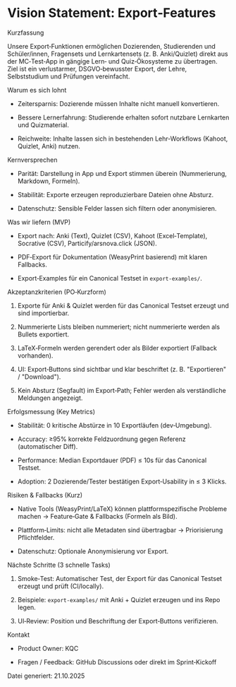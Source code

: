 # Vision Statement: Export‑Features

Kurzfassung

Unsere Export‑Funktionen ermöglichen Dozierenden, Studierenden und Schüler/innen, Fragensets und Lernkartensets (z. B. Anki/Quizlet) direkt aus der MC‑Test‑App in gängige Lern‑ und Quiz‑Ökosysteme zu übertragen. Ziel ist ein verlustarmer, DSGVO‑bewusster Export, der Lehre, Selbststudium und Prüfungen vereinfacht.

Warum es sich lohnt

- Zeitersparnis: Dozierende müssen Inhalte nicht manuell konvertieren.

- Bessere Lernerfahrung: Studierende erhalten sofort nutzbare Lernkarten und Quizmaterial.

- Reichweite: Inhalte lassen sich in bestehenden Lehr‑Workflows (Kahoot, Quizlet, Anki) nutzen.

Kernversprechen

- Parität: Darstellung in App und Export stimmen überein (Nummerierung, Markdown, Formeln).

- Stabilität: Exporte erzeugen reproduzierbare Dateien ohne Absturz.

- Datenschutz: Sensible Felder lassen sich filtern oder anonymisieren.

Was wir liefern (MVP)

- Export nach: Anki (Text), Quizlet (CSV), Kahoot (Excel‑Template), Socrative (CSV), Particify/arsnova.click (JSON).

- PDF‑Export für Dokumentation (WeasyPrint basierend) mit klaren Fallbacks.

- Export‑Examples für ein Canonical Testset in `export-examples/`.

Akzeptanzkriterien (PO‑Kurzform)

1. Exporte für Anki & Quizlet werden für das Canonical Testset erzeugt und sind importierbar.

2. Nummerierte Lists bleiben nummeriert; nicht nummerierte werden als Bullets exportiert.

3. LaTeX‑Formeln werden gerendert oder als Bilder exportiert (Fallback vorhanden).

4. UI: Export‑Buttons sind sichtbar und klar beschriftet (z. B. "Exportieren" / "Download").

5. Kein Absturz (Segfault) im Export‑Path; Fehler werden als verständliche Meldungen angezeigt.

Erfolgsmessung (Key Metrics)

- Stabilität: 0 kritische Abstürze in 10 Exportläufen (dev‑Umgebung).

- Accuracy: ≥95% korrekte Feldzuordnung gegen Referenz (automatischer Diff).

- Performance: Median Exportdauer (PDF) ≤ 10s für das Canonical Testset.

- Adoption: 2 Dozierende/Tester bestätigen Export‑Usability in ≤ 3 Klicks.

Risiken & Fallbacks (Kurz)

- Native Tools (WeasyPrint/LaTeX) können plattformspezifische Probleme machen → Feature‑Gate & Fallbacks (Formeln als Bild).

- Plattform‑Limits: nicht alle Metadaten sind übertragbar → Priorisierung Pflichtfelder.

- Datenschutz: Optionale Anonymisierung vor Export.

Nächste Schritte (3 schnelle Tasks)

1. Smoke‑Test: Automatischer Test, der Export für das Canonical Testset erzeugt und prüft (CI/locally).

2. Beispiele: `export-examples/` mit Anki + Quizlet erzeugen und ins Repo legen.

3. UI‑Review: Position und Beschriftung der Export‑Buttons verifizieren.

Kontakt

- Product Owner: KQC

- Fragen / Feedback: GitHub Discussions oder direkt im Sprint‑Kickoff

Datei generiert: 21.10.2025

